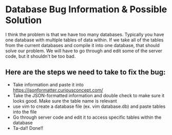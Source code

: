 # Database Bug Information & Possible Solution

I think the problem is that we have too many databases. Typically you have one database with multiple tables of data within. If we take all of the tables from the current databases and compile it into one database, that should solve our problem. We will have to go through and edit some of the server code, but it shouldn't be too bad. 

## Here are the steps we need to take to fix the bug:
* Take information and paste it into https://jsonformatter.curiousconcept.com/
* Take the JSON-formatted information and double check to make sure it looks good. Make sure the table name is relevant
* use vim to create a database file (ex. vim database.db) and paste tables into the file
* Go through server code and edit it to access specific tables within the database
* Ta-da!! Done!!
